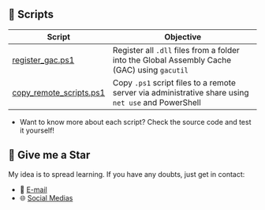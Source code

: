 ## 🧾 Scripts
| Script | Objective |
|---|---|
| [register_gac.ps1](/sql-server/register_gac.ps1) | Register all `.dll` files from a folder into the Global Assembly Cache (GAC) using `gacutil` |
| [copy_remote_scripts.ps1](/sql-server/copy_remote_scripts.ps1) | Copy `.ps1` script files to a remote server via administrative share using `net use` and PowerShell |

- Want to know more about each script? Check the source code and test it yourself!

## 🏅 Give me a Star
My idea is to spread learning. If you have any doubts, just get in contact:  
- 📧 [E-mail](mailto:lorenzouriel@gmail.com)  
- 🌐 [Social Medias](https://linktr.ee/lorenzo_uriel)
